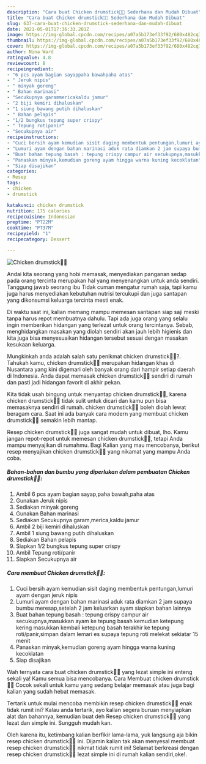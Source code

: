 ```yaml
---
description: "Cara buat Chicken drumstick🍗🍗 Sederhana dan Mudah Dibuat"
title: "Cara buat Chicken drumstick🍗🍗 Sederhana dan Mudah Dibuat"
slug: 637-cara-buat-chicken-drumstick-sederhana-dan-mudah-dibuat
date: 2021-05-01T17:36:33.201Z
image: https://img-global.cpcdn.com/recipes/a07a5b173ef33f92/680x482cq70/chicken-drumstick🍗🍗-foto-resep-utama.jpg
thumbnail: https://img-global.cpcdn.com/recipes/a07a5b173ef33f92/680x482cq70/chicken-drumstick🍗🍗-foto-resep-utama.jpg
cover: https://img-global.cpcdn.com/recipes/a07a5b173ef33f92/680x482cq70/chicken-drumstick🍗🍗-foto-resep-utama.jpg
author: Nina Ward
ratingvalue: 4.8
reviewcount: 8
recipeingredient:
- "6 pcs ayam bagian sayappaha bawahpaha atas"
- " Jeruk nipis"
- " minyak goreng"
- " Bahan marinasi"
- "Secukupnya garammericakaldu jamur"
- "2 biji kemiri dihaluskan"
- "1 siung bawang putih dihaluskan"
- " Bahan pelapis"
- "1/2 bungkus tepung super crispy"
- " Tepung rotipanir"
- "Secukupnya air"
recipeinstructions:
- "Cuci bersih ayam kemudian sisit daging membentuk pentungan,lumuri ayam dengan jeruk nipis"
- "Lumuri ayam dengan bahan marinasi aduk rata diamkan 2 jam supaya bumbu meresap,setelah 2 jam keluarkan ayam siapkan bahan lainnya"
- "Buat bahan tepung basah : tepung crispy campur air secukupnya,masukkan ayam ke tepung basah kemudian ketepung kering masukkan kembali ketepung basah terakhir ke tepung roti/panir,simpan dalam lemari es supaya tepung roti melekat sekiatar 15 menit"
- "Panaskan minyak,kemudian goreng ayam hingga warna kuning kecoklatan"
- "Siap disajikan"
categories:
- Resep
tags:
- chicken
- drumstick

katakunci: chicken drumstick 
nutrition: 175 calories
recipecuisine: Indonesian
preptime: "PT22M"
cooktime: "PT37M"
recipeyield: "1"
recipecategory: Dessert

---
```



![Chicken drumstick🍗🍗](https://img-global.cpcdn.com/recipes/a07a5b173ef33f92/680x482cq70/chicken-drumstick🍗🍗-foto-resep-utama.jpg)

Andai kita seorang yang hobi memasak, menyediakan panganan sedap pada orang tercinta merupakan hal yang menyenangkan untuk anda sendiri. Tanggung jawab seorang ibu Tidak cuman mengatur rumah saja, tapi kamu juga harus menyediakan kebutuhan nutrisi tercukupi dan juga santapan yang dikonsumsi keluarga tercinta mesti enak.

Di waktu  saat ini, kalian memang mampu memesan santapan siap saji meski tanpa harus repot membuatnya dahulu. Tapi ada juga orang yang selalu ingin memberikan hidangan yang terlezat untuk orang tercintanya. Sebab, menghidangkan masakan yang diolah sendiri akan jauh lebih higienis dan kita juga bisa menyesuaikan hidangan tersebut sesuai dengan masakan kesukaan keluarga. 



Mungkinkah anda adalah salah satu penikmat chicken drumstick🍗🍗?. Tahukah kamu, chicken drumstick🍗🍗 merupakan hidangan khas di Nusantara yang kini digemari oleh banyak orang dari hampir setiap daerah di Indonesia. Anda dapat memasak chicken drumstick🍗🍗 sendiri di rumah dan pasti jadi hidangan favorit di akhir pekan.

Kita tidak usah bingung untuk menyantap chicken drumstick🍗🍗, karena chicken drumstick🍗🍗 tidak sulit untuk dicari dan kamu pun bisa memasaknya sendiri di rumah. chicken drumstick🍗🍗 boleh diolah lewat beragam cara. Saat ini ada banyak cara modern yang membuat chicken drumstick🍗🍗 semakin lebih mantap.

Resep chicken drumstick🍗🍗 juga sangat mudah untuk dibuat, lho. Kamu jangan repot-repot untuk memesan chicken drumstick🍗🍗, tetapi Anda mampu menyajikan di rumahmu. Bagi Kalian yang mau mencobanya, berikut resep menyajikan chicken drumstick🍗🍗 yang nikamat yang mampu Anda coba.

<!--inarticleads1-->

##### Bahan-bahan dan bumbu yang diperlukan dalam pembuatan Chicken drumstick🍗🍗:

1. Ambil 6 pcs ayam bagian sayap,paha bawah,paha atas
1. Gunakan  Jeruk nipis
1. Sediakan  minyak goreng
1. Gunakan  Bahan marinasi
1. Sediakan Secukupnya garam,merica,kaldu jamur
1. Ambil 2 biji kemiri dihaluskan
1. Ambil 1 siung bawang putih dihaluskan
1. Sediakan  Bahan pelapis
1. Siapkan 1/2 bungkus tepung super crispy
1. Ambil  Tepung roti/panir
1. Siapkan Secukupnya air




<!--inarticleads2-->

##### Cara membuat Chicken drumstick🍗🍗:

1. Cuci bersih ayam kemudian sisit daging membentuk pentungan,lumuri ayam dengan jeruk nipis
1. Lumuri ayam dengan bahan marinasi aduk rata diamkan 2 jam supaya bumbu meresap,setelah 2 jam keluarkan ayam siapkan bahan lainnya
1. Buat bahan tepung basah : tepung crispy campur air secukupnya,masukkan ayam ke tepung basah kemudian ketepung kering masukkan kembali ketepung basah terakhir ke tepung roti/panir,simpan dalam lemari es supaya tepung roti melekat sekiatar 15 menit
1. Panaskan minyak,kemudian goreng ayam hingga warna kuning kecoklatan
1. Siap disajikan




Wah ternyata cara buat chicken drumstick🍗🍗 yang lezat simple ini enteng sekali ya! Kamu semua bisa mencobanya. Cara Membuat chicken drumstick🍗🍗 Cocok sekali untuk kamu yang sedang belajar memasak atau juga bagi kalian yang sudah hebat memasak.

Tertarik untuk mulai mencoba membikin resep chicken drumstick🍗🍗 enak tidak rumit ini? Kalau anda tertarik, ayo kalian segera buruan menyiapkan alat dan bahannya, kemudian buat deh Resep chicken drumstick🍗🍗 yang lezat dan simple ini. Sungguh mudah kan. 

Oleh karena itu, ketimbang kalian berfikir lama-lama, yuk langsung aja bikin resep chicken drumstick🍗🍗 ini. Dijamin kalian tak akan menyesal membuat resep chicken drumstick🍗🍗 nikmat tidak rumit ini! Selamat berkreasi dengan resep chicken drumstick🍗🍗 lezat simple ini di rumah kalian sendiri,oke!.

